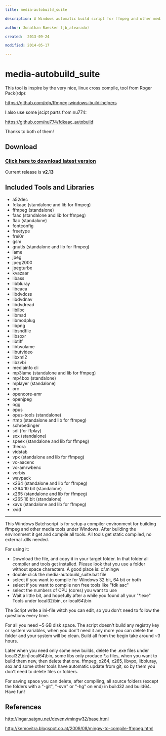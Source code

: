 ```yaml
---
title: media-autobuild_suite

description: A Windows automatic build script for ffmpeg and other media tools

author: Jonathan Baecker (jb_alvarado)

created:  2013-09-24

modified: 2014-05-17

---
```



media-autobuild_suite
=========

This tool is inspire by the very nice, linux cross compile, tool from Roger Pack(rdp):

https://github.com/rdp/ffmpeg-windows-build-helpers

I also use some jscipt parts from nu774:

https://github.com/nu774/fdkaac_autobuild

Thanks to both of them!


Download
--------

### [Click here to download latest version](https://github.com/jb-alvarado/media-autobuild_suite/archive/master.zip)

Current release is **v2.13**


Included Tools and Libraries
--------

 - a52dec
 - fdkaac (standalone and lib for ffmpeg)
 - ffmpeg (standalone)
 - faac (standalone and lib for ffmpeg)
 - flac (standalone)
 - fontconfig
 - freetype
 - frei0r
 - gsm
 - gnutls (standalone and lib for ffmpeg)
 - lame
 - jpeg
 - jpeg2000
 - jpegturbo
 - kvazaar
 - libass
 - libbluray
 - libcaca
 - libdvdcss
 - libdvdnav
 - libdvdread
 - libilbc
 - libmad
 - libmodplug
 - libpng
 - libsndfile
 - libsoxr
 - libtiff
 - libtwolame
 - libutvideo
 - libxml2
 - libzvbi
 - mediainfo cli
 - mp3lame (standalone and lib for ffmpeg)
 - mp4box (standalone)
 - mplayer (standalone)
 - orc
 - opencore-amr
 - openjpeg
 - ogg
 - opus
 - opus-tools (standalone)
 - rtmp (standalone and lib for ffmpeg)
 - schroedinger
 - sdl (for ffplay)
 - sox (standalone)
 - speex (standalone and lib for ffmpeg)
 - theora
 - vidstab
 - vpx (standalone and lib for ffmpeg)
 - vo-aacenc
 - vo-amrwbenc
 - vorbis
 - wavpack
 - x264 (standalone and lib for ffmpeg)
 - x264 10 bit (standalone)
 - x265 (standalone and lib for ffmpeg)
 - x265 16 bit (standalone)
 - xavs (standalone and lib for ffmpeg)
 - xvid


--------


This Windows Batchscript is for setup a compiler environment for building ffmpeg and other media tools under Windows.
After building the environment it get and compile all tools. All tools get static compiled, no external .dlls needed.

For using it:
 - Download the file, and copy it in your target folder. In that folder all compiler and tools get installed. Please look that you use a folder without space characters. A good place is: c:\mingw
 - double click the media-autobuild_suite.bat file 
 - select if you want to compile for Windows 32 bit, 64 bit or both
 - select if you want to compile non free tools like "fdk aac"
 - select the numbers of CPU (cores) you want to use
 - Wait a little bit, and hopefully after a while you found all your "*.exe" Tools under local32\bin, or local64\bin
 
The Script write a ini-file witch you can edit, so you don't need to follow the questions every time.

For all you need ~5 GB disk space.
The script doesn't build any registry key or system variables, when you don't need it any more you can delete the folder and your system will be clean. 
Build all from the begin take around ~3 hours.

Later when you need only some new builds, delete the .exe files under local32\bin|local64\bin, some libs only produce *.a files, when you want to build them new, then delete that one. ffmpeg, x264, x265, libvpx, libbluray, sox and some other tools have automatic update from git, so by them you don't need to delete files or folders. 

For saving space you can delete, after compiling, all source folders (except the folders with a "-git", "-svn" or "-hg" on end) in build32 and build64.
Have fun!


References
--------

http://ingar.satgnu.net/devenv/mingw32/base.html


http://kemovitra.blogspot.co.at/2009/08/mingw-to-compile-ffmpeg.html
